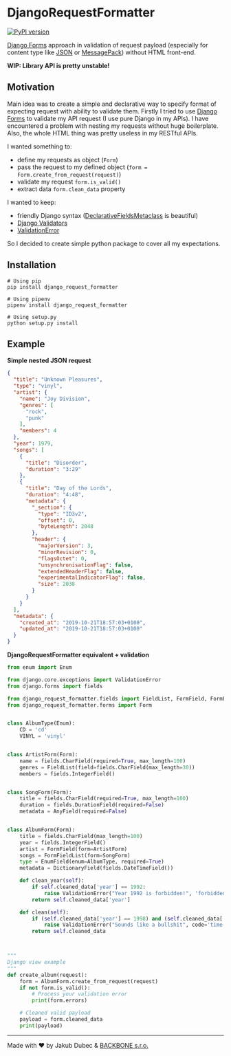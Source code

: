 # DjangoRequestFormatter

[![PyPI version](https://badge.fury.io/py/django-request-formatter.svg)](https://badge.fury.io/py/django-request-formatter)

[Django Forms](https://docs.djangoproject.com/en/2.2/topics/forms/) approach in validation of request payload
(especially for content type like [JSON](https://www.json.org/) or [MessagePack](https://msgpack.org/))
without HTML front-end.

**WIP: Library API is pretty unstable!**

## Motivation

Main idea was to create a simple and declarative way to specify format of expecting request with ability to validate
them. Firstly I tried to use [Django Forms](https://docs.djangoproject.com/en/2.2/topics/forms/) to validate my API
request (I use pure Django in my APIs). I have encountered a problem with nesting my requests without huge boilerplate.
Also, the whole HTML thing was pretty useless in my RESTful APIs.

I wanted something to:

- define my requests as object (`Form`)
- pass the request to my defined object (`form = Form.create_from_request(request)`)
- validate my request `form.is_valid()`
- extract data `form.clean_data` property

I wanted to keep:

- friendly Django syntax ([DeclarativeFieldsMetaclass](https://github.com/django/django/blob/master/django/forms/forms.py#L22) is beautiful)
- [Django Validators](https://docs.djangoproject.com/en/2.2/ref/validators/)
- [ValidationError](https://docs.djangoproject.com/en/2.2/ref/exceptions/#validationerror)

So I decided to create simple python package to cover all my expectations.

## Installation

```shell script
# Using pip
pip install django_request_formatter

# Using pipenv
pipenv install django_request_formatter

# Using setup.py
python setup.py install
```

## Example

**Simple nested JSON request**

```json
{
  "title": "Unknown Pleasures",
  "type": "vinyl",
  "artist": {
    "name": "Joy Division",
    "genres": [
      "rock",
      "punk"
    ],
    "members": 4
  },
  "year": 1979,
  "songs": [
    {
      "title": "Disorder",
      "duration": "3:29"
    },
    {
      "title": "Day of the Lords",
      "duration": "4:48",
      "metadata": {
        "_section": {
          "type": "ID3v2",
          "offset": 0,
          "byteLength": 2048
        },
        "header": {
          "majorVersion": 3,
          "minorRevision": 0,
          "flagsOctet": 0,
          "unsynchronisationFlag": false,
          "extendedHeaderFlag": false,
          "experimentalIndicatorFlag": false,
          "size": 2038
        }
      }
    }
  ],
  "metadata": {
    "created_at": "2019-10-21T18:57:03+0100",
    "updated_at": "2019-10-21T18:57:03+0100"
  }
}

```

**DjangoRequestFormatter equivalent + validation**

```python
from enum import Enum

from django.core.exceptions import ValidationError
from django.forms import fields

from django_request_formatter.fields import FieldList, FormField, FormFieldList, DictionaryField, EnumField, AnyField
from django_request_formatter.forms import Form


class AlbumType(Enum):
    CD = 'cd'
    VINYL = 'vinyl'


class ArtistForm(Form):
    name = fields.CharField(required=True, max_length=100)
    genres = FieldList(field=fields.CharField(max_length=30))
    members = fields.IntegerField()


class SongForm(Form):
    title = fields.CharField(required=True, max_length=100)
    duration = fields.DurationField(required=False)
    metadata = AnyField(required=False)


class AlbumForm(Form):
    title = fields.CharField(max_length=100)
    year = fields.IntegerField()
    artist = FormField(form=ArtistForm)
    songs = FormFieldList(form=SongForm)
    type = EnumField(enum=AlbumType, required=True)
    metadata = DictionaryField(fields.DateTimeField())

    def clean_year(self):
        if self.cleaned_data['year'] == 1992:
            raise ValidationError("Year 1992 is forbidden!", 'forbidden-value')
        return self.cleaned_data['year']

    def clean(self):
        if (self.cleaned_data['year'] == 1998) and (self.cleaned_data['artist']['name'] == "Nirvana"):
            raise ValidationError("Sounds like a bullshit", code='time-traveling')
        return self.cleaned_data



"""
Django view example
"""
def create_album(request):
    form = AlbumForm.create_from_request(request)
    if not form.is_valid():
        # Process your validation error
        print(form.errors)

    # Cleaned valid payload
    payload = form.cleaned_data
    print(payload)
```

---
Made with ❤️ by Jakub Dubec & [BACKBONE s.r.o.](https://www.backbone.sk/en/)
